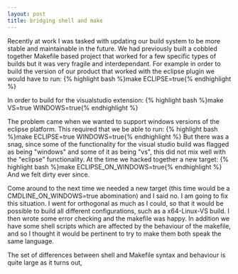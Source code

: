 ```yaml
---
layout: post
title: bridging shell and make
---
```


Recently at work I was tasked with updating our build system to be more stable
and maintainable in the future. We had previously built a cobbled together Makefile
based project that worked for a few specific types of builds but it was very
fragile and interdependant. For example in order to build the version of our product
that worked with the eclipse plugin we would have to run:
{% highlight bash %}make ECLIPSE=true{% endhighlight %}

In order to build for the visualstudio extension:
{% highlight bash %}make VS=true WINDOWS=true{% endhighlight %}

The problem came when we wanted to support windows versions of the eclipse platform.
This required that we be able to run:
{% highlight bash %}make ECLIPSE=true WINDOWS=true{% endhighlight %}
But there was a snag, since some of the functionality for the visual studio build
was flagged as being "windows" and some of it as being "vs", this did not mix well
with the "eclipse" functionality. At the time we hacked together a new target:
{% highlight bash %}make ECLIPSE_ON_WINDOWS=true{% endhighlight %}
And we felt dirty ever since.

Come around to the next time we needed a new target (this time would be a
CMDLINE_ON_WINDOWS=true abomination) and I said no. I am going to fix this situation.
I went for orthogonal as much as I could, so that it would be possible to build
all different configurations, such as a x64-Linux-VS build. I then wrote some error
checking and the makefile was happy. In addition we have some shell scripts which
are affected by the behaviour of the makefile, and so I thought it would be
pertinent to try to make them both speak the same language.

The set of differences between shell and Makefile syntax and behaviour is quite
large as it turns out, 



